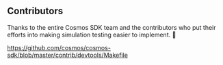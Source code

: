 ## Contributors

Thanks to the entire Cosmos SDK team and the contributors who put their efforts into making simulation testing
easier to implement. 🤗

<https://github.com/cosmos/cosmos-sdk/blob/master/contrib/devtools/Makefile>

